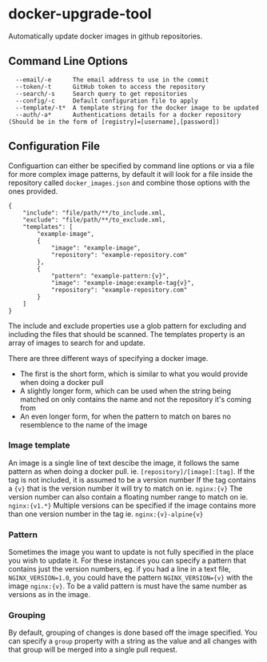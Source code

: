 # docker-upgrade-tool
Automatically update docker images in github repositories.

## Command Line Options
```
  --email/-e      The email address to use in the commit
  --token/-t      GitHub token to access the repository
  --search/-s     Search query to get repositories
  --config/-c     Default configuration file to apply
  --template/-t*  A template string for the docker image to be updated
  --auth/-a*      Authentications details for a docker repository (Should be in the form of [registry]=[username],[password])
```

## Configuration File
Configuartion can either be specified by command line options or via a file for more complex image patterns, by default it will look for a file inside the repository called `docker_images.json` and combine those options with the ones provided.

```
{
    "include": "file/path/**/to_include.xml,
    "exclude": "file/path/**/to_exclude.xml,
    "templates": [
        "example-image",
        {
            "image": "example-image",
            "repository": "example-repository.com"
        },
        {
            "pattern": "example-pattern:{v}",
            "image": "example-image:example-tag{v}",
            "repository": "example-repository.com"
        }
    ]
}
```
The include and exclude properties use a glob pattern for excluding and including the files that should be scanned.
The templates property is an array of images to search for and update.

There are three different ways of specifying a docker image.
* The first is the short form, which is similar to what you would provide when doing a docker pull
* A slightly longer form, which can be used when the string being matched on only contains the name and not the repository it's coming from
* An even longer form, for when the pattern to match on bares no resemblence to the name of the image

### Image template
An image is a single line of text descibe the image, it follows the same pattern as when doing a docker pull. ie. `[repository]/[image]:[tag]`.
If the tag is not included, it is assumed to be a version number
If the tag contains a `{v}` that is the version number it will try to match on ie. `nginx:{v}`
The version number can also contain a floating number range to match on ie. `nginx:{v1.*}`
Multiple versions can be specified if the image contains more than one version number in the tag ie. `nginx:{v}-alpine{v}`

### Pattern
Sometimes the image you want to update is not fully specified in the place you wish to update it.
For these instances you can specify a pattern that contains just the version numbers, eg. if you had a line in a text file, `NGINX_VERSION=1.0`, you could have the pattern `NGINX_VERSION={v}` with the image `nginx:{v}`.
To be a valid pattern is must have the same number as versions as in the image.

### Grouping
By default, grouping of changes is done based off the image specified. You can specify a `group` property with a string as the value and all changes with that group will be merged into a single pull request.
